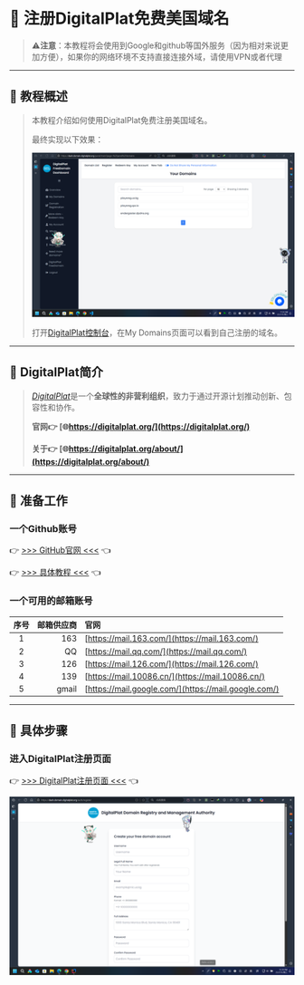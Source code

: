 # 💫 注册DigitalPlat免费美国域名

> ⚠️**注意**：本教程将会使用到Google和github等国外服务（因为相对来说更加方便），如果你的网络环境不支持直接连接外域，请使用VPN或者代理

---

## 🔶 教程概述

> 本教程介绍如何使用DigitalPlat免费注册美国域名。
>
> 最终实现以下效果：
>
> ![效果](../img/p004/p0.png)
>
> 打开[DigitalPlat控制台](https://dash.domain.digitalplat.org/panel/main)，在My Domains页面可以看到自己注册的域名。

---

## 🔶 DigitalPlat简介

> [*DigitalPlat*](https://digitalplat.org/)是一个**全球性的非营利组织**，致力于通过开源计划推动创新、包容性和协作。
>
> **官网👉 [🌐https://digitalplat.org/](https://digitalplat.org/)**
>
> **关于👉 [🌐https://digitalplat.org/about/](https://digitalplat.org/about/)**

---

## 🔶 准备工作

### 一个Github账号

 👉 [>>> GitHub官网 <<<](https://github.com/) 👈

👉 [>>> 具体教程 <<<](https://www.bilibili.com/video/BV1eE421M7Wr/?share_source=copy_web&vd_source=240160cbd7928481ec388b93ea9835a2) 👈

### 一个可用的邮箱账号

| 序号 | 邮箱供应商 | 官网                                                   |
|:--:|------:|:-----------------------------------------------------|
| 1  |   163 | [https://mail.163.com/](https://mail.163.com/)       |
| 2  |    QQ | [https://mail.qq.com/](https://mail.qq.com/)         |
| 3  |   126 | [https://mail.126.com/](https://mail.126.com/)       |
| 4  |   139 | [https://mail.10086.cn/](https://mail.10086.cn/)     |
| 5  | gmail | [https://mail.google.com/](https://mail.google.com/) |

---

## 🔶 具体步骤

### 进入DigitalPlat注册页面

👉 [>>> DigitalPlat注册页面 <<<](https://dash.domain.digitalplat.org/auth/register) 👈

![p1](../img/p004/p1.png)
